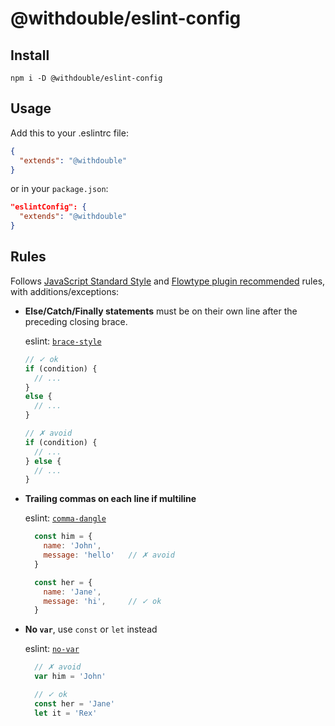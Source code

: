 # @withdouble/eslint-config

## Install

```
npm i -D @withdouble/eslint-config
```

## Usage

Add this to your .eslintrc file:

```json
{
  "extends": "@withdouble"
}
```

or in your `package.json`:

```json
"eslintConfig": {
  "extends": "@withdouble"
}
```

## Rules

Follows [JavaScript Standard Style](https://github.com/standard/standard/blob/master/RULES.md) and [Flowtype plugin recommended](https://github.com/gajus/eslint-plugin-flowtype/blob/master/src/configs/recommended.json) rules, with additions/exceptions:

* __Else/Catch/Finally statements__ must be on their own line after the preceding closing brace.

  eslint: [`brace-style`](http://eslint.org/docs/rules/brace-style)

  ```js
  // ✓ ok
  if (condition) {
    // ...
  }
  else {
    // ...
  }
  ```

  ```js
  // ✗ avoid
  if (condition) {
    // ...
  } else {
    // ...
  }
  ```

* __Trailing commas on each line if multiline__

  eslint: [`comma-dangle`](http://eslint.org/docs/rules/comma-dangle)

  ```js
    const him = {
      name: 'John',
      message: 'hello'   // ✗ avoid
    }

    const her = {
      name: 'Jane',
      message: 'hi',     // ✓ ok
    }
  ```

* __No `var`__, use `const` or `let` instead

  eslint: [`no-var`](http://eslint.org/docs/rules/no-var)

  ```js
    // ✗ avoid
    var him = 'John'

    // ✓ ok
    const her = 'Jane'
    let it = 'Rex'
  ```
